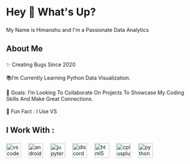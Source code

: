 <h1 align="left">Hey 👋 What's Up?</h1>

###

<p align="left">My Name is Himanshu and I'm a Passionate Data Analytics</p>

###

<h2 align="left">About Me</h2>

###

<p align="left">✨ Creating Bugs Since 2020<br><br>📚I’m Currently Learning Python Data Visualization.<br><br>🎯 Goals: I’m Looking To Collaborate On Projects To Showcase My Coding Skills And Make Great Connections.<br><br>🎲 Fun Fact : I Use VS</p>

###

<h2 align="left">I Work With :</h2>

###

<div align="left">
  <img src="https://cdn.jsdelivr.net/gh/devicons/devicon/icons/vscode/vscode-original.svg" height="40" alt="vscode logo"  />
  <img width="12" />
  <img src="https://cdn.simpleicons.org/androidstudio/3DDC84" height="40" alt="androidstudio logo"  />
  <img width="12" />
  <img src="https://cdn.simpleicons.org/jupyter/F37626" height="40" alt="jupyter logo"  />
  <img width="12" />
  <img src="https://cdn.simpleicons.org/discord/5865F2" height="40" alt="discord logo"  />
  <img width="12" />
  <img src="https://skillicons.dev/icons?i=html" height="40" alt="html5 logo"  />
  <img width="12" />
  <img src="https://cdn.simpleicons.org/c++/00599C" height="40" alt="cplusplus logo"  />
  <img width="12" />
  <img src="https://cdn.simpleicons.org/python/3776AB" height="40" alt="python logo"  />
</div>

###
